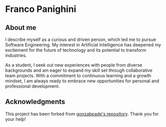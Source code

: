 # Franco Panighini

## About me

 I describe myself as a curious and driven person, which led me to pursue Software Engineering. My interest in Artificial Intelligence has deepened my excitement for the future of technology and its potential to transform industries.

 As a student, I seek out new experiences with people from diverse backgrounds and am eager to expand my skill set through collaborative team projects. With a commitment to continuous learning and a growth mindset, I am always ready to embrace new opportunities for personal and professional development.

## Acknowledgments

This project has been forked from [gonzabeade's repository](https://github.com/gonzabeade/portfolio). Thank you for your help!
